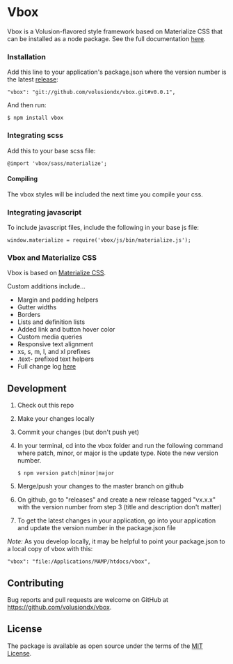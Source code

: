 # Vbox

Vbox is a Volusion-flavored style framework based on Materialize CSS that can be installed as a node package. See the full documentation [here](http://www.volusion-static.netlify.com/styleguide).


### Installation

Add this line to your application's package.json where the version number is the latest [release](https://github.com/volusiondx/vbox/releases):

    "vbox": "git://github.com/volusiondx/vbox.git#v0.0.1",

And then run:

    $ npm install vbox


### Integrating scss

Add this to your base scss file:

    @import 'vbox/sass/materialize';

#### Compiling

The vbox styles will be included the next time you compile your css.

### Integrating javascript

To include javascript files, include the following in your base js file:

    window.materialize = require('vbox/js/bin/materialize.js');


### Vbox and Materialize CSS

Vbox is based on [Materialize CSS](http://materializecss.com/).

Custom additions include...

* Margin and padding helpers
* Gutter widths
* Borders
* Lists and definition lists
* Added link and button hover color
* Custom media queries
* Responsive text alignment
* xs, s, m, l, and xl prefixes
* .text- prefixed text helpers
* Full change log [here](http://www.volusion-static.netlify.com/styleguide)


## Development

1. Check out this repo

2. Make your changes locally

3. Commit your changes (but don't push yet)

4. In your terminal, cd into the vbox folder and run the following command where patch, minor, or major is the update type. Note the new version number.

    `$ npm version patch|minor|major`


5. Merge/push your changes to the master branch on github

6. On github, go to "releases" and create a new release tagged "vx.x.x" with the version number from step 3 (title and description don't matter)

7. To get the latest changes in your application, go into your application and update the version number in the package.json file

_Note:_ As you develop locally, it may be helpful to point your package.json to a local copy of vbox with this:

    "vbox": "file:/Applications/MAMP/htdocs/vbox",


## Contributing

Bug reports and pull requests are welcome on GitHub at https://github.com/volusiondx/vbox.


## License

The package is available as open source under the terms of the [MIT License](http://opensource.org/licenses/MIT).
